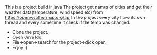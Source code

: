This is a project build in java
The project get names of cities and get their weather data(temperature, wind speed etc) from https://openweathermap.org/api
In the project every city have its own thread and every some time it check if the temp was changed.

* Clone the project.
* Open Java Ide.
* File->open->search for the project->click open.
* Enjoy :)
